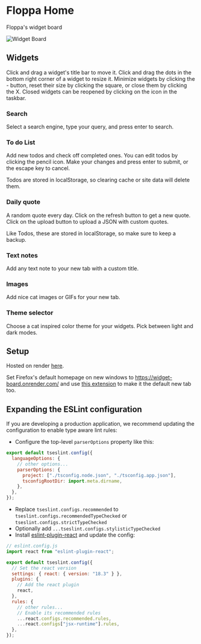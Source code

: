 # Floppa Home

Floppa's widget board

![Widget Board](images/floppa_widget_board.png)

## Widgets

Click and drag a widget's title bar to move it. Click and drag the dots in the
bottom right corner of a widget to resize it.
Minimize widgets by clicking the - button, reset their size by clicking the
square, or close them by clicking the X. Closed widgets can be reopened by
clicking on the icon in the taskbar.

### Search

Select a search engine, type your query, and press enter to search.

### To do List

Add new todos and check off completed ones.
You can edit todos by clicking the pencil icon.
Make your changes and press enter to submit, or the escape key to cancel.

Todos are stored in localStorage,
so clearing cache or site data will delete them.

### Daily quote

A random quote every day. Click on the refresh button to get a new quote. Click
on the upload button to upload a JSON with custom quotes.

Like Todos, these are
stored in localStorage, so make sure to keep a backup.

### Text notes

Add any text note to your new tab with a custom title.

### Images

Add nice cat images or GIFs for your new tab.

### Theme selector

Choose a cat inspired color theme for your widgets. Pick between light and dark
modes.

## Setup

Hosted on render [here](https://widget-board.onrender.com/).

Set Firefox's default homepage on new windows to https://widget-board.onrender.com/ and use [this extension](https://addons.mozilla.org/en-US/firefox/addon/new-tab-homepage/) to make it the default new tab too.

## Expanding the ESLint configuration

If you are developing a production application, we recommend updating the configuration to enable type aware lint rules:

- Configure the top-level `parserOptions` property like this:

```js
export default tseslint.config({
  languageOptions: {
    // other options...
    parserOptions: {
      project: ["./tsconfig.node.json", "./tsconfig.app.json"],
      tsconfigRootDir: import.meta.dirname,
    },
  },
});
```

- Replace `tseslint.configs.recommended` to `tseslint.configs.recommendedTypeChecked` or `tseslint.configs.strictTypeChecked`
- Optionally add `...tseslint.configs.stylisticTypeChecked`
- Install [eslint-plugin-react](https://github.com/jsx-eslint/eslint-plugin-react) and update the config:

```js
// eslint.config.js
import react from "eslint-plugin-react";

export default tseslint.config({
  // Set the react version
  settings: { react: { version: "18.3" } },
  plugins: {
    // Add the react plugin
    react,
  },
  rules: {
    // other rules...
    // Enable its recommended rules
    ...react.configs.recommended.rules,
    ...react.configs["jsx-runtime"].rules,
  },
});
```
